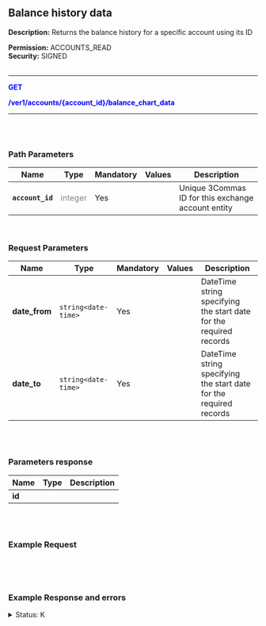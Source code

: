 ## Balance history data

**Description:** Returns the balance history for a specific account using its ID<br>

**Permission:**  ACCOUNTS_READ<br>
**Security:** SIGNED<br>
<br>

----------

<mark style="color:blue;background-color:white" >**GET**

<mark style="color:blue;background-color:white" > **/ver1/accounts/{account_id}/balance_chart_data**

----------
<br>
<br>

### Path Parameters<br>

| Name | Type |	Mandatory |	Values	| Description|
|------|------|-----------|-----------------|------------|
|**`account_id`**  | <mark style="color:grey;background-color:white"> integer | Yes |  | Unique 3Commas ID for this exchange account entity |
<br>

### Request Parameters<br>

| Name | Type |	Mandatory |	Values	| Description|
|------|------|-----------|-----------------|------------|
|**date_from** | `string<date-time>` | Yes |  | DateTime string specifying the start date for the required records<br> |
|**date_to** | `string<date-time>` | Yes |  | DateTime string specifying the start date for the required records<br> |


<br>
<br>

### Parameters response<br>

| Name | Type |	Description|
|------|------|------------|
|**id**| | |

<br>
<br>

### Example Request<br>

```json

```
<br>
<br>

###  Example Response and errors<br>

<details>
<summary>Status: K</summary><br>

```json

```
</details>